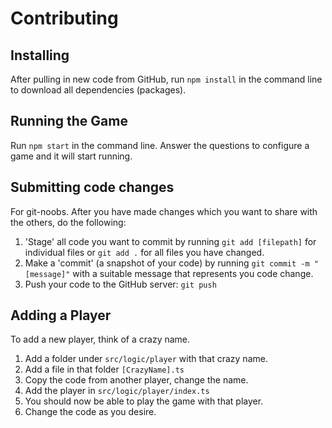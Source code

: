 # Contributing

## Installing
After pulling in new code from GitHub, run `npm install` in the command line to download all dependencies (packages).

## Running the Game
Run `npm start` in the command line. Answer the questions to configure a game and it will start running.

## Submitting code changes
For git-noobs. After you have made changes which you want to share with the others, do the following:
1. 'Stage' all code you want to commit by running `git add [filepath]` for individual files or `git add .` for all files you have changed.
2. Make a 'commit' (a snapshot of your code) by running `git commit -m "[message]"` with a suitable message that represents you code change.
3. Push your code to the GitHub server: `git push`

## Adding a Player
To add a new player, think of a crazy name. 
1. Add a folder under `src/logic/player` with that crazy name.
2. Add a file in that folder `[CrazyName].ts`
3. Copy the code from another player, change the name.
4. Add the player in `src/logic/player/index.ts`
5. You should now be able to play the game with that player.
6. Change the code as you desire.
